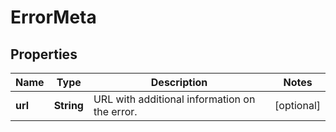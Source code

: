 

# ErrorMeta

## Properties

Name | Type | Description | Notes
------------ | ------------- | ------------- | -------------
**url** | **String** | URL with additional information on the error. |  [optional]



